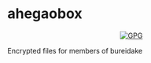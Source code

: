 # ahegaobox

<p align="center">
    <a href="#GPG">
        <img src="https://img.shields.io/badge/GPG-2.2.10-E52B50.svg"
            alt="GPG"></a>
</p>

Encrypted files for members of bureidake
